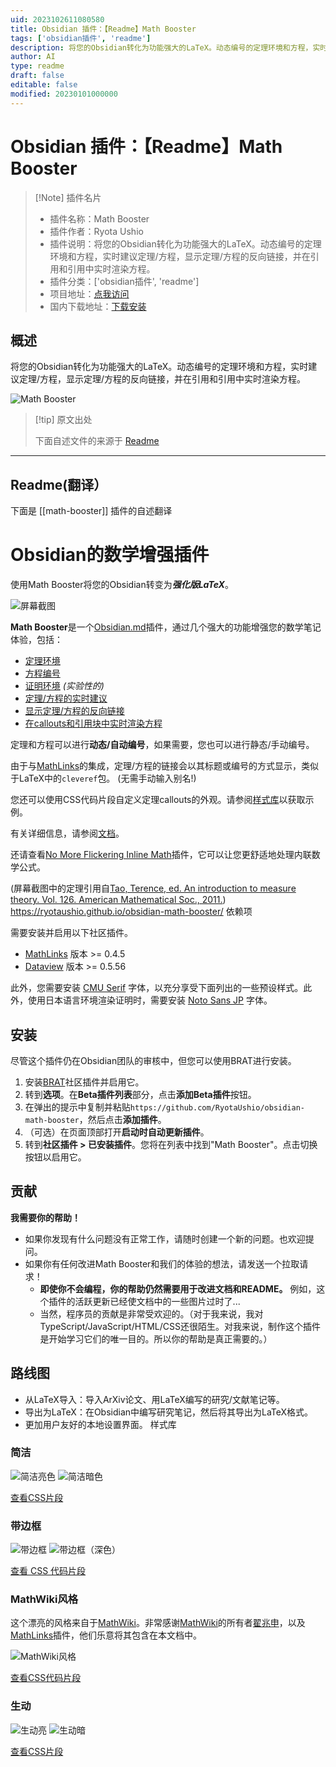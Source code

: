 ```yaml
---
uid: 2023102611080580
title: Obsidian 插件：【Readme】Math Booster
tags: ['obsidian插件', 'readme']
description: 将您的Obsidian转化为功能强大的LaTeX。动态编号的定理环境和方程，实时建议定理/方程，显示定理/方程的反向链接，并在引用和引用中实时渲染方程。
author: AI
type: readme
draft: false
editable: false
modified: 20230101000000
---
```


# Obsidian 插件：【Readme】Math Booster

> [!Note] 插件名片
> - 插件名称：Math Booster
> - 插件作者：Ryota Ushio
> - 插件说明：将您的Obsidian转化为功能强大的LaTeX。动态编号的定理环境和方程，实时建议定理/方程，显示定理/方程的反向链接，并在引用和引用中实时渲染方程。
> - 插件分类：['obsidian插件', 'readme']
> - 项目地址：[点我访问](https://github.com/RyotaUshio/obsidian-math-booster)
> - 国内下载地址：[下载安装](https://pkmer.cn/products/plugin/pluginMarket/?math-booster)

## 概述

将您的Obsidian转化为功能强大的LaTeX。动态编号的定理环境和方程，实时建议定理/方程，显示定理/方程的反向链接，并在引用和引用中实时渲染方程。

![Math Booster](https://cdn.pkmer.cn/covers/math-booster.png!pkmer)

> [!tip] 原文出处
> 
>下面自述文件的来源于 [Readme](https://ghproxy.net/https://raw.githubusercontent.com/RyotaUshio/obsidian-math-booster/master/README.md)
> 

---

## Readme(翻译）

下面是 [[math-booster]] 插件的自述翻译


# Obsidian的数学增强插件



使用Math Booster将您的Obsidian转变为***强化版LaTeX***。

![屏幕截图](docs/fig/screenshot.png)

**Math Booster**是一个[Obsidian.md](https://obsidian.md/)插件，通过几个强大的功能增强您的数学笔记体验，包括：

- [定理环境](https://ryotaushio.github.io/obsidian-math-booster//math-callouts)
- [方程编号](https://ryotaushio.github.io/obsidian-math-booster//equation-number)
- [证明环境](https://ryotaushio.github.io/obsidian-math-booster//proofs) _(实验性的)_
- [定理/方程的实时建议](https://ryotaushio.github.io/obsidian-math-booster//suggest)
- [显示定理/方程的反向链接](https://ryotaushio.github.io/obsidian-math-booster//backlinks)
- [在callouts和引用块中实时渲染方程](https://ryotaushio.github.io/obsidian-math-booster//math-preview)

定理和方程可以进行**动态/自动编号**，如果需要，您也可以进行静态/手动编号。

由于与[MathLinks](https://github.com/zhaoshenzhai/obsidian-mathlinks)的集成，定理/方程的链接会以其标题或编号的方式显示，类似于LaTeX中的`cleveref`包。 (无需手动输入别名!)

您还可以使用CSS代码片段自定义定理callouts的外观。请参阅[样式库](#styles-gallery)以获取示例。

有关详细信息，请参阅[文档](https://ryotaushio.github.io/obsidian-math-booster/)。

还请查看[No More Flickering Inline Math](https://github.com/RyotaUshio/obsidian-inline-math)插件，它可以让您更舒适地处理内联数学公式。

(屏幕截图中的定理引用自[Tao, Terence, ed. An introduction to measure theory. Vol. 126. American Mathematical Soc., 2011.](https://terrytao.files.wordpress.com/2012/12/gsm-126-tao5-measure-book.pdf))
https://ryotaushio.github.io/obsidian-math-booster/
依赖项

需要安装并启用以下社区插件。

- [MathLinks](https://github.com/zhaoshenzhai/obsidian-mathlinks) 版本 >= 0.4.5
- [Dataview](https://github.com/blacksmithgu/obsidian-dataview) 版本 >= 0.5.56

此外，您需要安装 [CMU Serif](https://www.cufonfonts.com/font/cmu-serif) 字体，以充分享受下面列出的一些预设样式。此外，使用日本语言环境渲染证明时，需要安装 [Noto Sans JP](https://fonts.google.com/noto/specimen/Noto+Sans+JP) 字体。
## 安装

尽管这个插件仍在Obsidian团队的审核中，但您可以使用BRAT进行安装。

1. 安装[BRAT](obsidian://show-plugin?id=obsidian42-brat)社区插件并启用它。
2. 转到**选项**。在**Beta插件列表**部分，点击**添加Beta插件**按钮。
3. 在弹出的提示中复制并粘贴`https://github.com/RyotaUshio/obsidian-math-booster`，然后点击**添加插件**。
5. （可选）在页面顶部打开**启动时自动更新插件**。
4. 转到**社区插件 > 已安装插件**。您将在列表中找到"Math Booster"。点击切换按钮以启用它。
## 贡献

**我需要你的帮助！**

- 如果你发现有什么问题没有正常工作，请随时创建一个新的问题。也欢迎提问。
- 如果你有任何改进Math Booster和我们的体验的想法，请发送一个拉取请求！
  - **即使你不会编程，你的帮助仍然需要用于改进文档和README。** 例如，这个插件的活跃更新已经使文档中的一些图片过时了...
  - 当然，程序员的贡献是非常受欢迎的。（对于我来说，我对TypeScript/JavaScript/HTML/CSS还很陌生。对我来说，制作这个插件是开始学习它们的唯一目的。所以你的帮助是真正需要的。）
## 路线图

- 从LaTeX导入：导入ArXiv论文、用LaTeX编写的研究/文献笔记等。
- 导出为LaTeX：在Obsidian中编写研究笔记，然后将其导出为LaTeX格式。
- 更加用户友好的本地设置界面。
样式库
### 简洁

![简洁亮色](docs/fig/plain.png)
![简洁暗色](docs/fig/plain-dark.png)

[查看CSS片段](https://github.com/RyotaUshio/obsidian-math-booster/blob/master/styles/plain.css)
### 带边框

![带边框](docs/fig/framed.png)
![带边框（深色）](docs/fig/framed-dark.png)

[查看 CSS 代码片段](https://github.com/RyotaUshio/obsidian-math-booster/blob/master/styles/framed.css)
### MathWiki风格

这个漂亮的风格来自于[MathWiki](https://github.com/zhaoshenzhai/MathWiki)。非常感谢[MathWiki](https://github.com/zhaoshenzhai)的所有者[翟兆申](https://github.com/zhaoshenzhai)，以及[MathLinks](https://github.com/zhaoshenzhai/obsidian-mathlinks)插件，他们乐意将其包含在本文档中。

![MathWiki风格](docs/fig/mathwiki.png)

[查看CSS代码片段](https://github.com/RyotaUshio/obsidian-math-booster/blob/master/styles/mathwiki.css)
### 生动

![生动亮](docs/fig/vivid-light.png)
![生动暗](docs/fig/vivid-dark.png)

[查看CSS片段](https://github.com/RyotaUshio/obsidian-math-booster/blob/master/styles/vivid.css)



